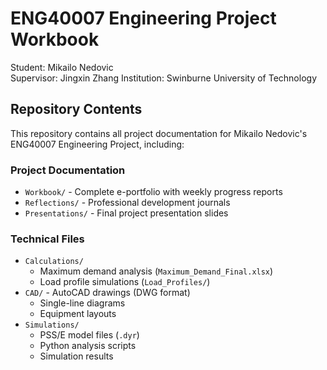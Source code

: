 # ENG40007 Engineering Project Workbook

Student: Mikailo Nedovic  
Supervisor: Jingxin Zhang
Institution: Swinburne University of Technology


## Repository Contents

This repository contains all project documentation for Mikailo Nedovic's ENG40007 Engineering Project, including:

### Project Documentation
- `Workbook/` - Complete e-portfolio with weekly progress reports
- `Reflections/` - Professional development journals
- `Presentations/` - Final project presentation slides

### Technical Files
- `Calculations/`  
  - Maximum demand analysis (`Maximum_Demand_Final.xlsx`)  
  - Load profile simulations (`Load_Profiles/`)  
- `CAD/` - AutoCAD drawings (DWG format)
  - Single-line diagrams  
  - Equipment layouts  
- `Simulations/`  
  - PSS/E model files (`.dyr`)  
  - Python analysis scripts  
  - Simulation results  

